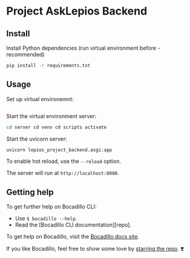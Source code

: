 # Project AskLepios Backend


## Install

Install Python dependencies (run virtual environment before - recommended)

```bash
pip install -r requirements.txt
```

## Usage

Set up virtual environemnt:

```bash python -m venv venv
```

Start the virtual environment server:

```bash
cd server cd venv cd scripts activate
```

Start the uvicorn server:

```bash
uvicorn lepios_project_backend.asgi:app
```

To enable hot reload, use the `--reload` option.

The server will run at `http://localhost:8000`.


## Getting help

To get further help on Bocadillo CLI:

- Use `$ bocadillo --help`.
- Read the [Bocadillo CLI documentation][repo].

To get help on Bocadillo, visit the [Bocadillo docs site](https://bocadilloproject.github.io).

If you like Bocadillo, feel free to show some love by [starring the repo](https://github.com/bocadilloproject/bocadillo). ❣️
